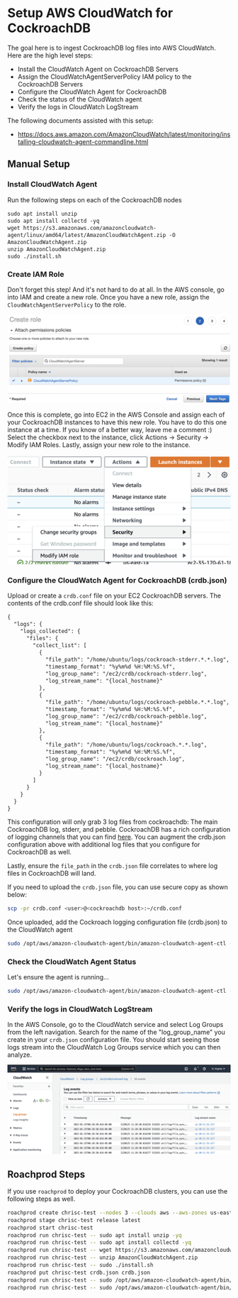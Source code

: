 # Setup AWS CloudWatch for CockroachDB

The goal here is to ingest CockroachDB log files into AWS CloudWatch.  Here are the high level steps:
- Install the CloudWatch Agent on CockroachDB Servers
- Assign the CloudWatchAgentServerPolicy IAM policy to the CockroachDB Servers
- Configure the CloudWatch Agent for CockroachDB
- Check the status of the CloudWatch agent
- Verify the logs in CloudWatch LogStream

The following documents assisted with this setup:
- https://docs.aws.amazon.com/AmazonCloudWatch/latest/monitoring/installing-cloudwatch-agent-commandline.html

## Manual Setup

### Install CloudWatch Agent

Run the following steps on each of the CockroachDB nodes

```
sudo apt install unzip
sudo apt install collectd -yq
wget https://s3.amazonaws.com/amazoncloudwatch-agent/linux/amd64/latest/AmazonCloudWatchAgent.zip -O AmazonCloudWatchAgent.zip
unzip AmazonCloudWatchAgent.zip
sudo ./install.sh
```

### Create IAM Role

Don't forget this step!  And it's not hard to do at all.  In the AWS console, go into IAM and create a new role.  Once you have a new role, assign the `CloudWatchAgentServerPolicy` to the role.

![Create Role](CreateRole.png)

Once this is complete, go into EC2 in the AWS Console and assign each of your CockroachDB instances to have this new role.  You have to do this one instance at a time.  If you know of a better way, leave me a comment :)  Select the checkbox next to the instance, click Actions -> Security -> Modify IAM Roles.  Lastly, assign your new role to the instance.

![IAM Policy](AssignIAMPolicy.png)

### Configure the CloudWatch Agent for CockroachDB (crdb.json)

Upload or create a `crdb.conf` file on your EC2 CockroachDB servers.  The contents of the crdb.conf file should look like this:

```
{
  "logs": {
    "logs_collected": {
      "files": {
        "collect_list": [
          {
            "file_path": "/home/ubuntu/logs/cockroach-stderr.*.*.log",
            "timestamp_format": "%y%m%d %H:%M:%S.%f",
            "log_group_name": "/ec2/crdb/cockroach-stderr.log",
            "log_stream_name": "{local_hostname}"
          },
          {
            "file_path": "/home/ubuntu/logs/cockroach-pebble.*.*.log",
            "timestamp_format": "%y%m%d %H:%M:%S.%f",
            "log_group_name": "/ec2/crdb/cockroach-pebble.log",
            "log_stream_name": "{local_hostname}"
          },
          {
            "file_path": "/home/ubuntu/logs/cockroach.*.*.log",
            "timestamp_format": "%y%m%d %H:%M:%S.%f",
            "log_group_name": "/ec2/crdb/cockroach.log",
            "log_stream_name": "{local_hostname}"
          }
        ]
      }
    }
  }
}
```

This configuration will only grab 3 log files from cockroachdb: The main CockroachDB log, stderr, and pebble.  CockroachDB has a rich configuration of logging channels that you can find [here](https://www.cockroachlabs.com/docs/v21.2/logging-use-cases.html).  You can augment the crdb.json configuration above with additional log files that you configure for CockroachDB as well.  

Lastly, ensure the `file_path` in the `crdb.json` file correlates to where log files in CockroachDB will land.

If you need to upload the `crdb.json` file, you can use secure copy as shown below:

```bash
scp -pr crdb.conf <user>@<cockroachdb host>:~/crdb.conf
```

Once uploaded, add the Cockroach logging configuration file (crdb.json) to the CloudWatch agent

```bash
sudo /opt/aws/amazon-cloudwatch-agent/bin/amazon-cloudwatch-agent-ctl -a fetch-config -m ec2 -s -c file:/home/ubuntu/crdb.json
```

### Check the CloudWatch Agent Status

Let's ensure the agent is running...

```bash
sudo /opt/aws/amazon-cloudwatch-agent/bin/amazon-cloudwatch-agent-ctl -m ec2 -a status
```

### Verify the logs in CloudWatch LogStream

In the AWS Console, go to the CloudWatch service and select Log Groups from the left navigation.  Search for the name of the "log_group_name" you create in your `crdb.json` configuration file.  You should start seeing those logs stream into the CloudWatch Log Groups service which you can then analyze.

![CloudWatch Log Groups](CloudWatchLogGroups.png)


## Roachprod Steps

If you use `roachprod` to deploy your CockroachDB clusters, you can use the following steps as well.

```bash
roachprod create chrisc-test --nodes 3 --clouds aws --aws-zones us-east-2b
roachprod stage chrisc-test release latest
roachprod start chrisc-test
roachprod run chrisc-test -- sudo apt install unzip -yq
roachprod run chrisc-test -- sudo apt install collectd -yq
roachprod run chrisc-test -- wget https://s3.amazonaws.com/amazoncloudwatch-agent/linux/amd64/latest/AmazonCloudWatchAgent.zip -O AmazonCloudWatchAgent.zip
roachprod run chrisc-test -- unzip AmazonCloudWatchAgent.zip
roachprod run chrisc-test -- sudo ./install.sh
roachprod put chrisc-test crdb.json crdb.json
roachprod run chrisc-test -- sudo /opt/aws/amazon-cloudwatch-agent/bin/amazon-cloudwatch-agent-ctl -a fetch-config -m ec2 -s -c file:/home/ubuntu/crdb.json
roachprod run chrisc-test -- sudo /opt/aws/amazon-cloudwatch-agent/bin/amazon-cloudwatch-agent-ctl -m ec2 -a status
